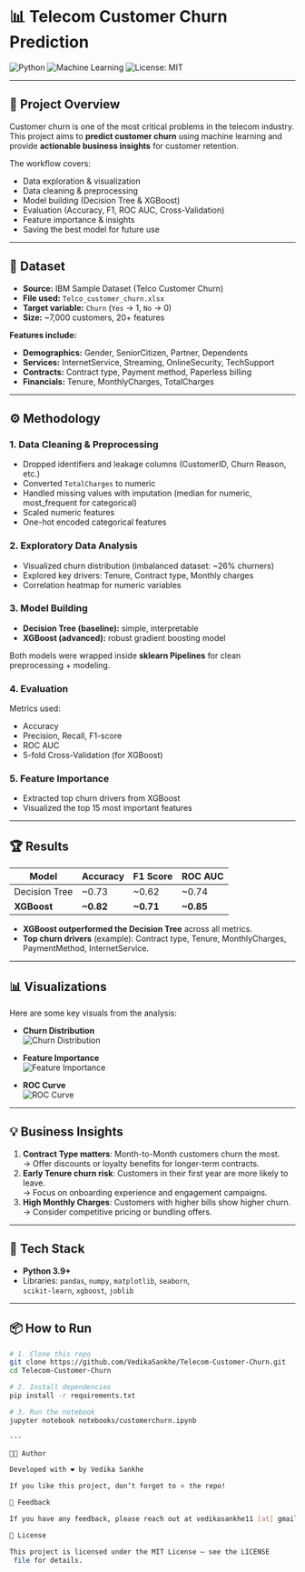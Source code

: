 # 📊 Telecom Customer Churn Prediction

![Python](https://img.shields.io/badge/Python-3.9%2B-blue)
![Machine Learning](https://img.shields.io/badge/ML-DecisionTree%20%7C%20XGBoost-green)
![License: MIT](https://img.shields.io/badge/License-MIT-yellow.svg)

---

## 📌 Project Overview
Customer churn is one of the most critical problems in the telecom industry.  
This project aims to **predict customer churn** using machine learning and provide **actionable business insights** for customer retention.

The workflow covers:
- Data exploration & visualization  
- Data cleaning & preprocessing  
- Model building (Decision Tree & XGBoost)  
- Evaluation (Accuracy, F1, ROC AUC, Cross-Validation)  
- Feature importance & insights  
- Saving the best model for future use  

---

## 📂 Dataset
- **Source:** IBM Sample Dataset (Telco Customer Churn)  
- **File used:** `Telco_customer_churn.xlsx`  
- **Target variable:** `Churn` (`Yes` → 1, `No` → 0)  
- **Size:** ~7,000 customers, 20+ features  

**Features include:**
- **Demographics:** Gender, SeniorCitizen, Partner, Dependents  
- **Services:** InternetService, Streaming, OnlineSecurity, TechSupport  
- **Contracts:** Contract type, Payment method, Paperless billing  
- **Financials:** Tenure, MonthlyCharges, TotalCharges  

---

## ⚙️ Methodology
### 1. Data Cleaning & Preprocessing
- Dropped identifiers and leakage columns (CustomerID, Churn Reason, etc.)  
- Converted `TotalCharges` to numeric  
- Handled missing values with imputation (median for numeric, most_frequent for categorical)  
- Scaled numeric features  
- One-hot encoded categorical features  

### 2. Exploratory Data Analysis
- Visualized churn distribution (imbalanced dataset: ~26% churners)  
- Explored key drivers: Tenure, Contract type, Monthly charges  
- Correlation heatmap for numeric variables  

### 3. Model Building
- **Decision Tree (baseline):** simple, interpretable  
- **XGBoost (advanced):** robust gradient boosting model  

Both models were wrapped inside **sklearn Pipelines** for clean preprocessing + modeling.  

### 4. Evaluation
Metrics used:
- Accuracy  
- Precision, Recall, F1-score  
- ROC AUC  
- 5-fold Cross-Validation (for XGBoost)  

### 5. Feature Importance
- Extracted top churn drivers from XGBoost  
- Visualized the top 15 most important features  

---

## 🏆 Results
| Model            | Accuracy | F1 Score | ROC AUC |
|------------------|----------|----------|---------|
| Decision Tree    | ~0.73    | ~0.62    | ~0.74   |
| **XGBoost**      | **~0.82**| **~0.71**| **~0.85**|

- **XGBoost outperformed the Decision Tree** across all metrics.  
- **Top churn drivers** (example): Contract type, Tenure, MonthlyCharges, PaymentMethod, InternetService.  

---

## 📊 Visualizations
Here are some key visuals from the analysis:  

- **Churn Distribution**  
  ![Churn Distribution](plots/churn_distribution.png)

- **Feature Importance**  
  ![Feature Importance](plots/feature_importance.png)

- **ROC Curve**  
  ![ROC Curve](plots/roc_curve.png)

---

## 💡 Business Insights
1. **Contract Type matters**: Month-to-Month customers churn the most.  
   → Offer discounts or loyalty benefits for longer-term contracts.  
2. **Early Tenure churn risk**: Customers in their first year are more likely to leave.  
   → Focus on onboarding experience and engagement campaigns.  
3. **High Monthly Charges**: Customers with higher bills show higher churn.  
   → Consider competitive pricing or bundling offers.  

---

## 🚀 Tech Stack
- **Python 3.9+**  
- Libraries: `pandas`, `numpy`, `matplotlib`, `seaborn`,  
  `scikit-learn`, `xgboost`, `joblib`  

---

## 📦 How to Run

```bash
# 1. Clone this repo
git clone https://github.com/VedikaSankhe/Telecom-Customer-Churn.git
cd Telecom-Customer-Churn

# 2. Install dependencies
pip install -r requirements.txt

# 3. Run the notebook
jupyter notebook notebooks/customerchurn.ipynb

---

👩‍💻 Author

Developed with ❤️ by Vedika Sankhe

If you like this project, don’t forget to ⭐ the repo!

💬 Feedback

If you have any feedback, please reach out at vedikasankhe11 [at] gmail [dot] com

📜 License

This project is licensed under the MIT License – see the LICENSE
 file for details.
